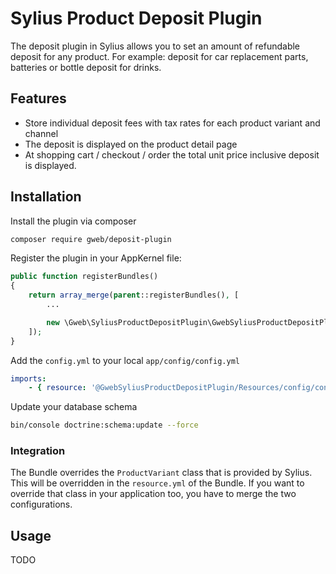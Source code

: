 # Sylius Product Deposit Plugin
The deposit plugin in Sylius allows you to set an amount of refundable deposit for any product. For example: deposit for car replacement parts, batteries or bottle deposit for drinks.

## Features

 * Store individual deposit fees with tax rates for each product variant and channel
 * The deposit is displayed on the product detail page
 * At shopping cart / checkout / order the total unit price inclusive deposit is displayed.

## Installation

Install the plugin via composer
```bash
composer require gweb/deposit-plugin
```

Register the plugin in your AppKernel file:
```php
public function registerBundles()
{
    return array_merge(parent::registerBundles(), [
        ...

        new \Gweb\SyliusProductDepositPlugin\GwebSyliusProductDepositPlugin(),
    ]);
}
```

Add the `config.yml` to your local `app/config/config.yml`
```yml
imports:
    - { resource: '@GwebSyliusProductDepositPlugin/Resources/config/config.yml'}
```

Update your database schema
```sh
bin/console doctrine:schema:update --force
```

### Integration
The Bundle overrides the `ProductVariant` class that is provided by Sylius. This will be overridden in the `resource.yml` of the Bundle. If you want to override that class in your application too, you have to merge the two configurations.

## Usage

TODO
